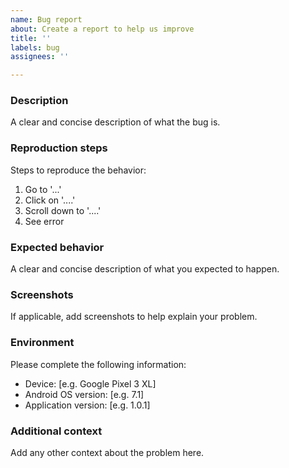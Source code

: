 ```yaml
---
name: Bug report
about: Create a report to help us improve
title: ''
labels: bug
assignees: ''

---
```


### Description
A clear and concise description of what the bug is.

### Reproduction steps
Steps to reproduce the behavior:
1. Go to '...'
2. Click on '....'
3. Scroll down to '....'
4. See error

### Expected behavior
A clear and concise description of what you expected to happen.

### Screenshots
If applicable, add screenshots to help explain your problem.

### Environment
Please complete the following information:
 - Device: [e.g. Google Pixel 3 XL]
 - Android OS version: [e.g. 7.1]
 - Application version: [e.g. 1.0.1]

### Additional context
Add any other context about the problem here.